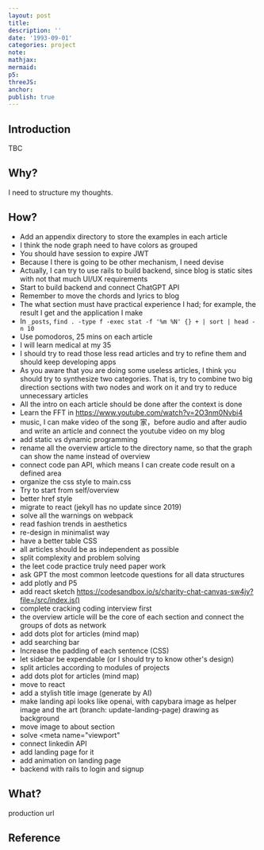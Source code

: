 ```yaml
---
layout: post
title:
description: ''
date: '1993-09-01'
categories: project
note:
mathjax:
mermaid:
p5:
threeJS:
anchor:
publish: true
---
```


## Introduction

TBC

## Why?

I need to structure my thoughts.

## How?

* Add an appendix directory to store the examples in each article
* I think the node graph need to have colors as grouped
* You should have session to expire JWT
* Because I there is going to be other mechanism, I need devise
* Actually, I can try to use rails to build backend, since blog is static sites with not that much UI/UX requirements
* Start to build backend and connect ChatGPT API
* Remember to move the chords and lyrics to blog
* The what section must have practical experience I had; for example, the result I get and the application I make
* In `_posts`, `find . -type f -exec stat -f '%m %N' {} + | sort | head -n 10`
* Use pomodoros, 25 mins on each article
* I will learn medical at my 35
* I should try to read those less read articles and try to refine them and should keep developing apps
* As you aware that you are doing some useless articles, I think you should try to synthesize two categories. That is, try to combine two big direction sections with two nodes and work on it and try to reduce unnecessary articles
* All the intro on each article should be done after the context is done
* Learn the FFT in https://www.youtube.com/watch?v=2O3nm0Nvbi4
* music, I can make video of the song 家，before audio and after audio and write an article and connect the youtube video on my blog
* add static vs dynamic programming
* rename all the overview article to the directory name, so that the graph can show the name instead of overview
* connect code pan API, which means I can create code result on a defined area
* organize the css style to main.css
* Try to start from self/overview
* better href style
* migrate to react (jekyll has no update since 2019)
* solve all the warnings on webpack
* read fashion trends in aesthetics
* re-design in minimalist way
* have a better table CSS
* all articles should be as independent as possible
* split complexity and problem solving
* the leet code practice truly need paper work
* ask GPT the most common leetcode questions for all data structures
* add plotly and P5
* add react sketch https://codesandbox.io/s/charity-chat-canvas-sw4jy?file=/src/index.js()
* complete cracking coding interview first
* the overview article will be the core of each section and connect the groups of dots as network
* add dots plot for articles (mind map)
* add searching bar
* Increase the padding of each sentence (CSS)
* let sidebar be expendable (or I should try to know other's design)
* split articles according to modules of projects
* add dots plot for articles (mind map)
* move to react
* add a stylish title image (generate by AI)
* make landing api looks like openai, with capybara image as helper image and the art (branch: update-landing-page) drawing as background
* move image to about section
* solve <meta name="viewport"
* connect linkedin API
* add landing page for it
* add animation on landing page
* backend with rails to login and signup

## What?

production url

## Reference
